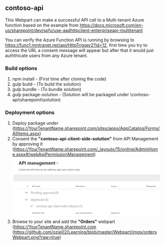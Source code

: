 ## contoso-api

This Webpart can make a successful API call to a Multi-tenant Azure function based on the example from https://docs.microsoft.com/en-us/sharepoint/dev/spfx/use-aadhttpclient-enterpriseapi-multitenant

You can verify the Azure Function API is running by browsing to https://func1.mintranet.net/api/HttpTrigger2?id=12, first time you try to access the URL a consent message will appear but after that it would just auththicate users from any Azure tenant.

### Build options

1. npm install - (First time after cloning the code)  
2. gulp build - (To build the solution)  
3. gulp bundle - (To bundle solution)  
4. gulp package-solution - (Solution will be packaged under \contoso-api\sharepoint\solution)  


### Deployment options
1. Deploy package under (https://YourTenantName.sharepoint.com/sites/apps/AppCatalog/Forms/AllItems.aspx)  
2. Consent the **"contoso-api-client-side-solution"** from API Management by approving it (https://YourTenantName.sharepoint.com/_layouts/15/online/AdminHome.aspx#/webApiPermissionManagement) ![alt text](https://github.com/ozie02/Learning/blob/master/Webpart/imgs/apiConcent.png?raw=true)  
3. Browse to your site and add the **"Orders"** webpart (https://YourTenantName.sharepoint.com 
(https://github.com/ozie02/Learning/blob/master/Webpart/imgs/ordersWebpart.png?raw=true)  
